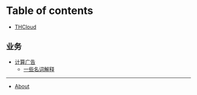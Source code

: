 # Table of contents

* [THCloud](README.md)

## 业务

* [计算广告](ye-wu/ji-suan-guang-gao/README.md)
  * [一些名词解释](ye-wu/ji-suan-guang-gao/yi-xie-ming-ci-jie-shi.md)

***

* [About](<README (1).md>)
